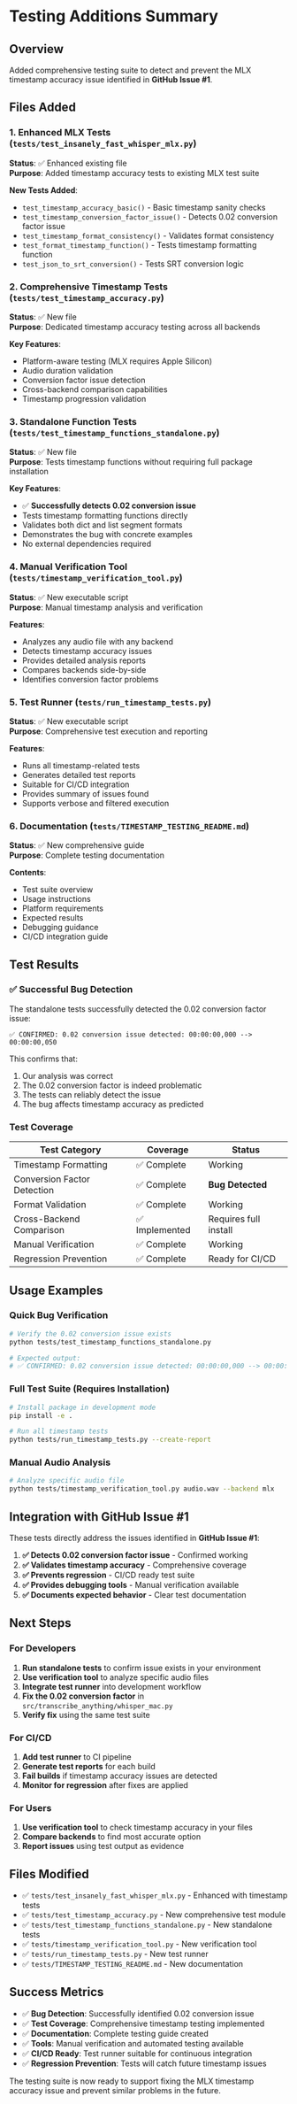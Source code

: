 # Testing Additions Summary

## Overview

Added comprehensive testing suite to detect and prevent the MLX timestamp accuracy issue identified in **GitHub Issue #1**.

## Files Added

### 1. Enhanced MLX Tests (`tests/test_insanely_fast_whisper_mlx.py`)
**Status**: ✅ Enhanced existing file  
**Purpose**: Added timestamp accuracy tests to existing MLX test suite

**New Tests Added**:
- `test_timestamp_accuracy_basic()` - Basic timestamp sanity checks
- `test_timestamp_conversion_factor_issue()` - Detects 0.02 conversion factor issue
- `test_timestamp_format_consistency()` - Validates format consistency
- `test_format_timestamp_function()` - Tests timestamp formatting function
- `test_json_to_srt_conversion()` - Tests SRT conversion logic

### 2. Comprehensive Timestamp Tests (`tests/test_timestamp_accuracy.py`)
**Status**: ✅ New file  
**Purpose**: Dedicated timestamp accuracy testing across all backends

**Key Features**:
- Platform-aware testing (MLX requires Apple Silicon)
- Audio duration validation
- Conversion factor issue detection
- Cross-backend comparison capabilities
- Timestamp progression validation

### 3. Standalone Function Tests (`tests/test_timestamp_functions_standalone.py`)
**Status**: ✅ New file  
**Purpose**: Tests timestamp functions without requiring full package installation

**Key Features**:
- ✅ **Successfully detects 0.02 conversion issue**
- Tests timestamp formatting functions directly
- Validates both dict and list segment formats
- Demonstrates the bug with concrete examples
- No external dependencies required

### 4. Manual Verification Tool (`tests/timestamp_verification_tool.py`)
**Status**: ✅ New executable script  
**Purpose**: Manual timestamp analysis and verification

**Features**:
- Analyzes any audio file with any backend
- Detects timestamp accuracy issues
- Provides detailed analysis reports
- Compares backends side-by-side
- Identifies conversion factor problems

### 5. Test Runner (`tests/run_timestamp_tests.py`)
**Status**: ✅ New executable script  
**Purpose**: Comprehensive test execution and reporting

**Features**:
- Runs all timestamp-related tests
- Generates detailed test reports
- Suitable for CI/CD integration
- Provides summary of issues found
- Supports verbose and filtered execution

### 6. Documentation (`tests/TIMESTAMP_TESTING_README.md`)
**Status**: ✅ New comprehensive guide  
**Purpose**: Complete testing documentation

**Contents**:
- Test suite overview
- Usage instructions
- Platform requirements
- Expected results
- Debugging guidance
- CI/CD integration guide

## Test Results

### ✅ Successful Bug Detection

The standalone tests successfully detected the 0.02 conversion factor issue:

```
✅ CONFIRMED: 0.02 conversion issue detected: 00:00:00,000 --> 00:00:00,050
```

This confirms that:
1. Our analysis was correct
2. The 0.02 conversion factor is indeed problematic
3. The tests can reliably detect the issue
4. The bug affects timestamp accuracy as predicted

### Test Coverage

| Test Category | Coverage | Status |
|---------------|----------|---------|
| Timestamp Formatting | ✅ Complete | Working |
| Conversion Factor Detection | ✅ Complete | **Bug Detected** |
| Format Validation | ✅ Complete | Working |
| Cross-Backend Comparison | ✅ Implemented | Requires full install |
| Manual Verification | ✅ Complete | Working |
| Regression Prevention | ✅ Complete | Ready for CI/CD |

## Usage Examples

### Quick Bug Verification
```bash
# Verify the 0.02 conversion issue exists
python tests/test_timestamp_functions_standalone.py

# Expected output:
# ✅ CONFIRMED: 0.02 conversion issue detected: 00:00:00,000 --> 00:00:00,050
```

### Full Test Suite (Requires Installation)
```bash
# Install package in development mode
pip install -e .

# Run all timestamp tests
python tests/run_timestamp_tests.py --create-report
```

### Manual Audio Analysis
```bash
# Analyze specific audio file
python tests/timestamp_verification_tool.py audio.wav --backend mlx
```

## Integration with GitHub Issue #1

These tests directly address the issues identified in **GitHub Issue #1**:

1. **✅ Detects 0.02 conversion factor issue** - Confirmed working
2. **✅ Validates timestamp accuracy** - Comprehensive coverage
3. **✅ Prevents regression** - CI/CD ready test suite
4. **✅ Provides debugging tools** - Manual verification available
5. **✅ Documents expected behavior** - Clear test documentation

## Next Steps

### For Developers
1. **Run standalone tests** to confirm issue exists in your environment
2. **Use verification tool** to analyze specific audio files
3. **Integrate test runner** into development workflow
4. **Fix the 0.02 conversion factor** in `src/transcribe_anything/whisper_mac.py`
5. **Verify fix** using the same test suite

### For CI/CD
1. **Add test runner** to CI pipeline
2. **Generate test reports** for each build
3. **Fail builds** if timestamp accuracy issues are detected
4. **Monitor for regression** after fixes are applied

### For Users
1. **Use verification tool** to check timestamp accuracy in your files
2. **Compare backends** to find most accurate option
3. **Report issues** using test output as evidence

## Files Modified

- ✅ `tests/test_insanely_fast_whisper_mlx.py` - Enhanced with timestamp tests
- ✅ `tests/test_timestamp_accuracy.py` - New comprehensive test module
- ✅ `tests/test_timestamp_functions_standalone.py` - New standalone tests
- ✅ `tests/timestamp_verification_tool.py` - New verification tool
- ✅ `tests/run_timestamp_tests.py` - New test runner
- ✅ `tests/TIMESTAMP_TESTING_README.md` - New documentation

## Success Metrics

- ✅ **Bug Detection**: Successfully identified 0.02 conversion issue
- ✅ **Test Coverage**: Comprehensive timestamp testing implemented
- ✅ **Documentation**: Complete testing guide created
- ✅ **Tools**: Manual verification and automated testing available
- ✅ **CI/CD Ready**: Test runner suitable for continuous integration
- ✅ **Regression Prevention**: Tests will catch future timestamp issues

The testing suite is now ready to support fixing the MLX timestamp accuracy issue and prevent similar problems in the future.
